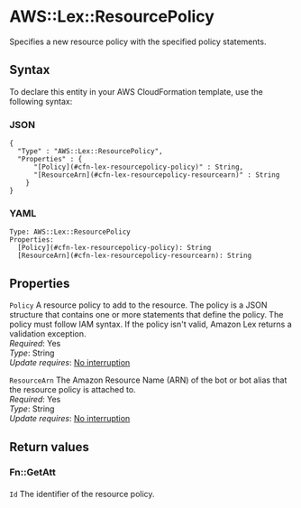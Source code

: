 # AWS::Lex::ResourcePolicy<a name="aws-resource-lex-resourcepolicy"></a>

Specifies a new resource policy with the specified policy statements\.

## Syntax<a name="aws-resource-lex-resourcepolicy-syntax"></a>

To declare this entity in your AWS CloudFormation template, use the following syntax:

### JSON<a name="aws-resource-lex-resourcepolicy-syntax.json"></a>

```
{
  "Type" : "AWS::Lex::ResourcePolicy",
  "Properties" : {
      "[Policy](#cfn-lex-resourcepolicy-policy)" : String,
      "[ResourceArn](#cfn-lex-resourcepolicy-resourcearn)" : String
    }
}
```

### YAML<a name="aws-resource-lex-resourcepolicy-syntax.yaml"></a>

```
Type: AWS::Lex::ResourcePolicy
Properties: 
  [Policy](#cfn-lex-resourcepolicy-policy): String
  [ResourceArn](#cfn-lex-resourcepolicy-resourcearn): String
```

## Properties<a name="aws-resource-lex-resourcepolicy-properties"></a>

`Policy`  <a name="cfn-lex-resourcepolicy-policy"></a>
A resource policy to add to the resource\. The policy is a JSON structure that contains one or more statements that define the policy\. The policy must follow IAM syntax\. If the policy isn't valid, Amazon Lex returns a validation exception\.  
*Required*: Yes  
*Type*: String  
*Update requires*: [No interruption](https://docs.aws.amazon.com/AWSCloudFormation/latest/UserGuide/using-cfn-updating-stacks-update-behaviors.html#update-no-interrupt)

`ResourceArn`  <a name="cfn-lex-resourcepolicy-resourcearn"></a>
The Amazon Resource Name \(ARN\) of the bot or bot alias that the resource policy is attached to\.  
*Required*: Yes  
*Type*: String  
*Update requires*: [No interruption](https://docs.aws.amazon.com/AWSCloudFormation/latest/UserGuide/using-cfn-updating-stacks-update-behaviors.html#update-no-interrupt)

## Return values<a name="aws-resource-lex-resourcepolicy-return-values"></a>

### Fn::GetAtt<a name="aws-resource-lex-resourcepolicy-return-values-fn--getatt"></a>

#### <a name="aws-resource-lex-resourcepolicy-return-values-fn--getatt-fn--getatt"></a>

`Id`  <a name="Id-fn::getatt"></a>
The identifier of the resource policy\.